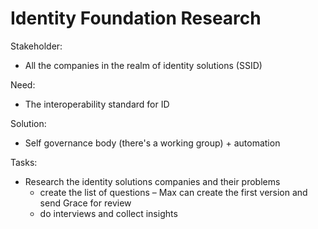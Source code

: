 # Identity Foundation Research

Stakeholder:

* All the companies in the realm of identity solutions \(SSID\)

Need:

* The interoperability standard for ID

Solution:

* Self governance body \(there's a working group\) + automation

Tasks:

* Research the identity solutions companies and their problems
  * create the list of questions – Max can create the first version and send Grace for review
  * do interviews and collect insights



